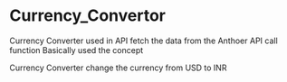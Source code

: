 # Currency_Convertor

Currency Converter used in API fetch the data from  the Anthoer API call function Basically used the concept 

Currency Converter change the currency from USD to INR 
